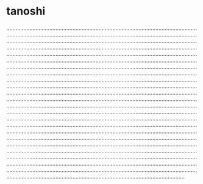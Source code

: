 # tanoshi
........................................................................................................................................................................................................................................................................................................................................................................................................................................................................................................................................................................................................................................................................................................................................................................................................................................................................................................................................................................................................................................................................................................................................................................................................................................................................................................................................................................................................................................................................................................................................................................................................................................................................................................................................................................................................................................................................................................................................................................................................................................................................................................................................................................................................................................................................................................................................................................................................................................................................................................................................................................................................................................................................................................................................................................................................................................................................................................................................................................................................................................................................................